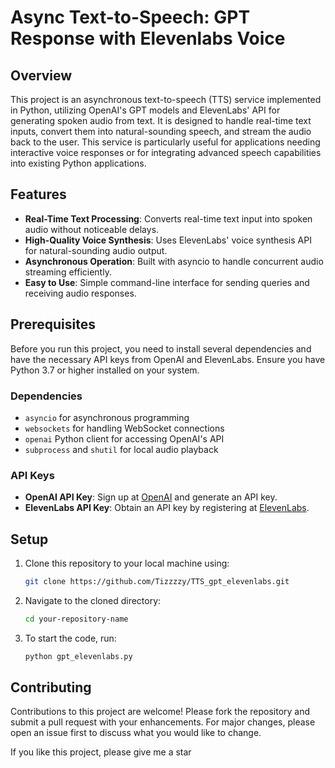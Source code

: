 # Async Text-to-Speech: GPT Response with Elevenlabs Voice

## Overview
This project is an asynchronous text-to-speech (TTS) service implemented in Python, utilizing OpenAI's GPT models and ElevenLabs' API for generating spoken audio from text. It is designed to handle real-time text inputs, convert them into natural-sounding speech, and stream the audio back to the user. This service is particularly useful for applications needing interactive voice responses or for integrating advanced speech capabilities into existing Python applications.

## Features
- **Real-Time Text Processing**: Converts real-time text input into spoken audio without noticeable delays.
- **High-Quality Voice Synthesis**: Uses ElevenLabs' voice synthesis API for natural-sounding audio output.
- **Asynchronous Operation**: Built with asyncio to handle concurrent audio streaming efficiently.
- **Easy to Use**: Simple command-line interface for sending queries and receiving audio responses.

## Prerequisites
Before you run this project, you need to install several dependencies and have the necessary API keys from OpenAI and ElevenLabs. Ensure you have Python 3.7 or higher installed on your system.

### Dependencies
- `asyncio` for asynchronous programming
- `websockets` for handling WebSocket connections
- `openai` Python client for accessing OpenAI's API
- `subprocess` and `shutil` for local audio playback

### API Keys
- **OpenAI API Key**: Sign up at [OpenAI](https://openai.com/api/) and generate an API key.
- **ElevenLabs API Key**: Obtain an API key by registering at [ElevenLabs](https://www.elevenlabs.io/).

## Setup
1. Clone this repository to your local machine using:
   ```bash
   git clone https://github.com/Tizzzzy/TTS_gpt_elevenlabs.git
   ```
2. Navigate to the cloned directory:
   ```bash
   cd your-repository-name
   ```
3. To start the code, run:
   ```bash
   python gpt_elevenlabs.py
   ```
## Contributing
Contributions to this project are welcome! Please fork the repository and submit a pull request with your enhancements. For major changes, please open an issue first to discuss what you would like to change.

If you like this project, please give me a star

